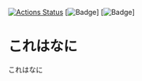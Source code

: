 [![Actions Status](https://github.com/halc-git/Halc-Library/workflows/verify/badge.svg)](https://github.com/halc-git/Halc-Library/actions) [![Badge](https://cp-logo.vercel.app/atcoder/hirayuu_At)] [![Badge](https://cp-logo.vercel.app/codeforces/hirayuu_cf)]
# これはなに
これはなに
